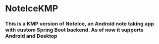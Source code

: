 

# NoteIceKMP

### This is a KMP version of NoteIce, an Android note taking app with custom Spring Boot backend. As of now it supports Android and Desktop